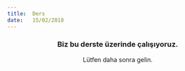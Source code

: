 ```yaml
---
title:  Ders
date:   15/02/2018
---
```


### <center>Biz bu derste üzerinde çalışıyoruz.</center>
<center>Lütfen daha sonra gelin.</center>